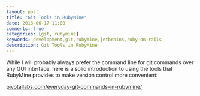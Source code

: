 ```yaml
---
layout: post
title: "Git Tools in RubyMine"
date: 2013-06-17 11:00
comments: true
categories: [git, rubymine]
keywords: development,git,rubymine,jetbrains,ruby-on-rails
description: Git Tools in RubyMine
---
```

While I will probably always prefer the command line for git commands over any GUI interface, here is a solid introduction to using the tools that RubyMine provides to make version control more convenient:

<a href="http://pivotallabs.com/everyday-git-commands-in-rubymine/" target="_blank">pivotallabs.com/everyday-git-commands-in-rubymine/</a>